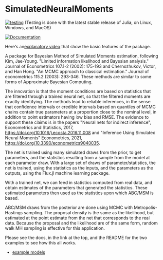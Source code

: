 # SimulatedNeuralMoments
[![testing](https://github.com/mcreel/SimulatedNeuralMoments.jl/actions/workflows/testing.yml/badge.svg)](https://github.com/mcreel/SimulatedNeuralMoments.jl/actions/workflows/testing.yml)
(Testing is done with the latest stable release of Julia, on Linux, Windows, and MacOS)

[![Documentation](https://img.shields.io/badge/docs-latest-blue.svg)](https://github.com/mcreel/SimulatedNeuralMoments.jl/blob/main/docs/API.md)


Here's an[explanatory video](https://youtu.be/Ps-gl8Hz-20) that show the basic features of
the package.

A package for Bayesian Method of Simulated Moments estimation, following Kim, Jae-Young. "Limited information likelihood and Bayesian analysis." Journal of Econometrics 107.1-2 (2002): 175-193 and Chernozhukov, Victor, and Han Hong. "An MCMC approach to classical estimation." Journal of econometrics 115.2 (2003): 293-346. These methods are similar to some forms of Approximate Bayesian Computing.

The innovation is that the moment conditions are based on statistics that are filtered through a trained neural net, so that the filtered moments are exactly identifying. The methods lead to reliable inferences, in the sense that confidence intervals or credible intervals based on quantiles of MCMC chains contain true parameters at a proportion close to the nominal level, in addition to point estimators having low bias and RMSE. The evidence to support these claims is in the papers "Neural nets for indirect inference", Econometrics and Statistics, 2017, https://doi.org/10.1016/j.ecosta.2016.11.008 and "Inference Using Simulated Neural Moments" Econometrics, 2021, https://doi.org/10.3390/econometrics9040035.

The net is trained using many simulated draws from the prior, to get parameters, and the statistics resulting from a sample from the model at each parameter draw. With a large set of draws of parameter/statistics, the net is trained, using the statistics as the inputs, and the parameters as the outputs, using the Flux.jl machine learning package. 

With a trained net, we can feed in statistics computed from real data, and obtain estimates of the parameters that generated the statistics. These estimated parameters then used as the statistics upon which ABC/MSM is based.

ABC/MSM draws from the posterior are done using MCMC with Metropolis-Hastings sampling. The proposal density is the same as the likelihood, but estimated at the point estimate from the net that corresponds to the real data. Because the proposal and the likelihood are of the same form, random walk MH sampling is effective for this application.


Please see the docs, in the link at the top, and the README for the two examples to see how this all works.
* [example models](https://github.com/mcreel/SimulatedNeuralMoments.jl/blob/main/examples/README.md)

